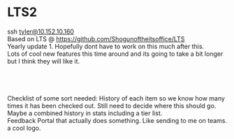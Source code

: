 # LTS2
ssh tyler@10.152.10.160 <br>
Based on LTS @ https://github.com/Shogunoftheitsoffice/LTS <br>
Yearly update 1. Hopefully dont have to work on this much after this. <br>
Lots of cool new features this time around and its going to take a bit longer but I think they will like it.
<br><br><br><br><br>
Checklist of some sort needed:
History of each item so we know how many times it has been checked out. Still need to decide where this should go.<br>
Maybe a combined history in stats including a tier list.<br>
Feedback Portal that actually does something. Like sending to me on teams.<br>
a cool logo.<br>
